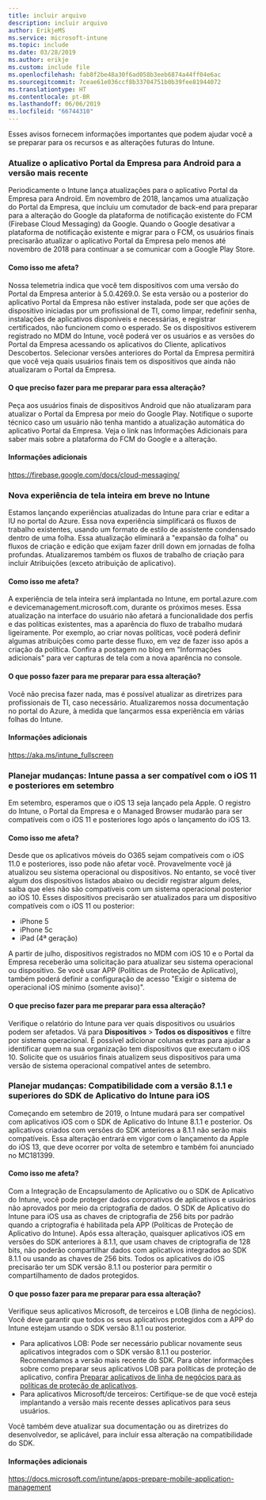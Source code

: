 ```yaml
---
title: incluir arquivo
description: incluir arquivo
author: ErikjeMS
ms.service: microsoft-intune
ms.topic: include
ms.date: 03/28/2019
ms.author: erikje
ms.custom: include file
ms.openlocfilehash: fab8f2be48a30f6ad058b3eeb6874a44ff04e6ac
ms.sourcegitcommit: 7ceae61e036ccf8b33704751b0b39fee81944072
ms.translationtype: HT
ms.contentlocale: pt-BR
ms.lasthandoff: 06/06/2019
ms.locfileid: "66744310"
---
```

Esses avisos fornecem informações importantes que podem ajudar você a se preparar para os recursos e as alterações futuras do Intune. 

### <a name="update-your-android-company-portal-app-to-the-latest-version---4536963--"></a>Atualize o aplicativo Portal da Empresa para Android para a versão mais recente <!--4536963-->
Periodicamente o Intune lança atualizações para o aplicativo Portal da Empresa para Android. Em novembro de 2018, lançamos uma atualização do Portal da Empresa, que incluiu um comutador de back-end para preparar para a alteração do Google da plataforma de notificação existente do FCM (Firebase Cloud Messaging) da Google. Quando o Google desativar a plataforma de notificação existente e migrar para o FCM, os usuários finais precisarão atualizar o aplicativo Portal da Empresa pelo menos até novembro de 2018 para continuar a se comunicar com a Google Play Store.

#### <a name="how-does-this-affect-me"></a>Como isso me afeta?
Nossa telemetria indica que você tem dispositivos com uma versão do Portal da Empresa anterior à 5.0.4269.0. Se esta versão ou a posterior do aplicativo Portal da Empresa não estiver instalada, pode ser que ações de dispositivo iniciadas por um profissional de TI, como limpar, redefinir senha, instalações de aplicativos disponíveis e necessárias, e registrar certificados, não funcionem como o esperado. Se os dispositivos estiverem registrado no MDM do Intune, você poderá ver os usuários e as versões do Portal da Empresa acessando os aplicativos do Cliente, aplicativos Descobertos. Selecionar versões anteriores do Portal da Empresa permitirá que você veja quais usuários finais tem os dispositivos que ainda não atualizaram o Portal da Empresa.

#### <a name="what-do-i-need-to-do-to-prepare-for-this-change"></a>O que preciso fazer para me preparar para essa alteração?
Peça aos usuários finais de dispositivos Android que não atualizaram para atualizar o Portal da Empresa por meio do Google Play. Notifique o suporte técnico caso um usuário não tenha mantido a atualização automática do aplicativo Portal da Empresa. Veja o link nas Informações Adicionais para saber mais sobre a plataforma do FCM do Google e a alteração.

#### <a name="additional-information"></a>Informações adicionais
https://firebase.google.com/docs/cloud-messaging/


### <a name="new-fullscreen-experience-coming-to-intune---4593669--"></a>Nova experiência de tela inteira em breve no Intune <!--4593669-->
Estamos lançando experiências atualizadas do Intune para criar e editar a IU no portal do Azure. Essa nova experiência simplificará os fluxos de trabalho existentes, usando um formato de estilo de assistente condensado dentro de uma folha. Essa atualização eliminará a "expansão da folha" ou fluxos de criação e edição que exijam fazer drill down em jornadas de folha profundas. Atualizaremos também os fluxos de trabalho de criação para incluir Atribuições (exceto atribuição de aplicativo).

#### <a name="how-does-this-affect-me"></a>Como isso me afeta?
A experiência de tela inteira será implantada no Intune, em portal.azure.com e devicemanagement.microsoft.com, durante os próximos meses. Essa atualização na interface do usuário não afetará a funcionalidade dos perfis e das políticas existentes, mas a aparência do fluxo de trabalho mudará ligeiramente. Por exemplo, ao criar novas políticas, você poderá definir algumas atribuições como parte desse fluxo, em vez de fazer isso após a criação da política. Confira a postagem no blog em "Informações adicionais" para ver capturas de tela com a nova aparência no console.

#### <a name="what-can-i-do-to-prepare-for-this-change"></a>O que posso fazer para me preparar para essa alteração?
Você não precisa fazer nada, mas é possível atualizar as diretrizes para profissionais de TI, caso necessário. Atualizaremos nossa documentação no portal do Azure, à medida que lançarmos essa experiência em várias folhas do Intune.

#### <a name="additional-information"></a>Informações adicionais 
https://aka.ms/intune_fullscreen

### <a name="plan-for-change-intune-moving-to-support-ios-11-and-higher-in-september----4665342--"></a>Planejar mudanças: Intune passa a ser compatível com o iOS 11 e posteriores em setembro <!-- 4665342-->
Em setembro, esperamos que o iOS 13 seja lançado pela Apple. O registro do Intune, o Portal da Empresa e o Managed Browser mudarão para ser compatíveis com o iOS 11 e posteriores logo após o lançamento do iOS 13.

#### <a name="how-does-this-affect-me"></a>Como isso me afeta?
Desde que os aplicativos móveis do O365 sejam compatíveis com o iOS 11.0 e posteriores, isso pode não afetar você. Provavelmente você já atualizou seu sistema operacional ou dispositivos. No entanto, se você tiver algum dos dispositivos listados abaixo ou decidir registrar algum deles, saiba que eles não são compatíveis com um sistema operacional posterior ao iOS 10. Esses dispositivos precisarão ser atualizados para um dispositivo compatíveis com o iOS 11 ou posterior:

- iPhone 5
- iPhone 5c
- iPad (4ª geração)

A partir de julho, dispositivos registrados no MDM com iOS 10 e o Portal da Empresa receberão uma solicitação para atualizar seu sistema operacional ou dispositivo. Se você usar APP (Políticas de Proteção de Aplicativo), também poderá definir a configuração de acesso "Exigir o sistema de operacional iOS mínimo (somente aviso)".

#### <a name="what-do-i-need-to-do-to-prepare-for-this-change"></a>O que preciso fazer para me preparar para essa alteração?
Verifique o relatório do Intune para ver quais dispositivos ou usuários podem ser afetados. Vá para **Dispositivos** > **Todos os dispositivos** e filtre por sistema operacional. É possível adicionar colunas extras para ajudar a identificar quem na sua organização tem dispositivos que executam o iOS 10. Solicite que os usuários finais atualizem seus dispositivos para uma versão de sistema operacional compatível antes de setembro.

### <a name="plan-for-change-support-for-version-811-and-higher-of-intune-app-sdk-for-ios----3586942--"></a>Planejar mudanças: Compatibilidade com a versão 8.1.1 e superiores do SDK de Aplicativo do Intune para iOS <!-- 3586942-->
Começando em setembro de 2019, o Intune mudará para ser compatível com aplicativos iOS com o SDK de Aplicativo do Intune 8.1.1 e posterior. Os aplicativos criados com versões do SDK anteriores a 8.1.1 não serão mais compatíveis. Essa alteração entrará em vigor com o lançamento da Apple do iOS 13, que deve ocorrer por volta de setembro e também foi anunciado no MC181399.

#### <a name="how-does-this-affect-me"></a>Como isso me afeta?
Com a Integração de Encapsulamento de Aplicativo ou o SDK de Aplicativo do Intune, você pode proteger dados corporativos de aplicativos e usuários não aprovados por meio da criptografia de dados. O SDK de Aplicativo do Intune para iOS usa as chaves de criptografia de 256 bits por padrão quando a criptografia é habilitada pela APP (Políticas de Proteção de Aplicativo do Intune). Após essa alteração, quaisquer aplicativos iOS em versões do SDK anteriores à 8.1.1, que usam chaves de criptografia de 128 bits, não poderão compartilhar dados com aplicativos integrados ao SDK 8.1.1 ou usando as chaves de 256 bits. Todos os aplicativos do iOS precisarão ter um SDK versão 8.1.1 ou posterior para permitir o compartilhamento de dados protegidos.

#### <a name="what-can-i-do-to-prepare-for-this-change"></a>O que posso fazer para me preparar para essa alteração?
Verifique seus aplicativos Microsoft, de terceiros e LOB (linha de negócios). Você deve garantir que todos os seus aplicativos protegidos com a APP do Intune estejam usando o SDK versão 8.1.1 ou posterior.

- Para aplicativos LOB: Pode ser necessário publicar novamente seus aplicativos integrados com o SDK versão 8.1.1 ou posterior. Recomendamos a versão mais recente do SDK. Para obter informações sobre como preparar seus aplicativos LOB para políticas de proteção de aplicativo, confira [Preparar aplicativos de linha de negócios para as políticas de proteção de aplicativos](../apps-prepare-mobile-application-management.md).
- Para aplicativos Microsoft/de terceiros: Certifique-se de que você esteja implantando a versão mais recente desses aplicativos para seus usuários.

Você também deve atualizar sua documentação ou as diretrizes do desenvolvedor, se aplicável, para incluir essa alteração na compatibilidade do SDK.

#### <a name="additional-information"></a>Informações adicionais
https://docs.microsoft.com/intune/apps-prepare-mobile-application-management
